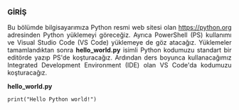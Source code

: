 <h3>GİRİŞ</h3>
<p align="justify">Bu bölümde bilgisayarımıza Python resmi web sitesi olan <a href="https://python.org" target="_blank">https://python.org</a> adresinden Python yüklemeyi göreceğiz. Ayrıca PowerShell (PS) kullanımı ve Visual Studio Code (VS Code) yüklemeye de göz atacağız. Yüklemeler tamamlandıktan sonra <b>hello_world.py</b> isimli Python kodumuzu standart bir editörde yazıp PS'de koşturacağız. Ardından ders boyunca kullanacağımız Integrated Development Environment (IDE) olan VS Code'da kodumuzu koşturacağız.</p>

<b>hello_world.py</b>

```
print("Hello Python world!")
```
